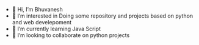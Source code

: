 - 👋 Hi, I’m Bhuvanesh
- 👀 I’m interested in Doing some repository and projects based on python and web develepoment
- 🌱 I’m currently learning Java Script 
- 💞️ I’m looking to collaborate on python projects 


<!---
Bhuvanesh-prog/Bhuvanesh-prog is a ✨ special ✨ repository because its `README.md` (this file) appears on your GitHub profile.
You can click the Preview link to take a look at your changes.
--->
